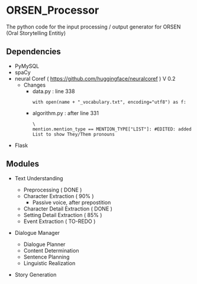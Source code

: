 # ORSEN_Processor
The python code for the input processing / output generator for ORSEN (Oral Storytelling Entitiy)

## Dependencies
- PyMySQL
- spaCy
- neural Coref ( https://github.com/huggingface/neuralcoref ) V 0.2
  - Changes
    - data.py : line 338 
        ```
        with open(name + "_vocabulary.txt", encoding="utf8") as f:
        ```
    - algorithm.py : after line 331
        ```
        \
        mention.mention_type == MENTION_TYPE["LIST"]: #EDITED: added List to show They/Them pronouns
        ```
- Flask

## Modules
- Text Understanding
  - Preprocessing ( DONE )
  - Character Extraction ( 90% )
    - Passive voice, after prepostition
  - Character Detail Extraction ( DONE )
  - Setting Detail Extraction ( 85% )
  - Event Extraction ( TO-REDO )
  
- Dialogue Manager
  - Dialogue Planner
  - Content Determination
  - Sentence Planning
  - Linguistic Realization

- Story Generation
